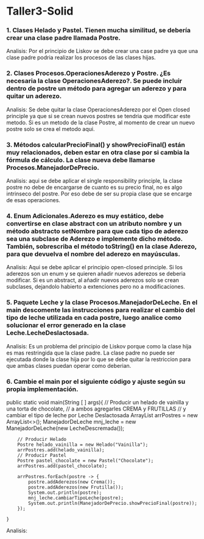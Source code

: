 # Taller3-Solid

### 1.	Clases Helado y Pastel. Tienen mucha similitud, se debería crear una clase padre llamada Postre.

Analisis: Por el principio de Liskov se debe crear una case padre ya que una clase padre podria 
realizar los procesos de las clases hijas.

### 2.	Clases Procesos.OperacionesAderezo y Postre. ¿Es necesaria la clase OperacionesAderezo?. Se puede incluir dentro de postre un método para agregar un aderezo y para quitar un aderezo.

Analisis: Se debe quitar la clase OperacionesAderezo por el Open closed principle ya que si se
crean nuevos postres se tendria que modificar este metodo. Si es un metodo de la clase 
Postre, al momento de crear un nuevo postre solo se crea el metodo aqui. 

### 3.	Métodos calcularPrecioFinal() y  showPrecioFinal() están muy relacionados, deben estar en otra clase por si cambia la fórmula de cálculo. La clase nueva debe llamarse Procesos.ManejadorDePrecio.

Analisis: aqui se debe aplicar el single responsibility principle, la clase postre no debe de
encargarse de cuanto es su precio final, no es algo intrinseco del postre. Por eso debe
de ser su propia clase que se encarge de esas operaciones.

### 4.	Enum Adicionales.Aderezo es muy estático, debe convertirse en clase abstract con un atributo nombre y un método abstracto setNombre para que cada tipo de aderezo sea una subclase de Aderezo e implemente dicho método. También, sobrescriba el método toString() en la clase Aderezo, para que devuelva el nombre del aderezo en mayúsculas.

Analisis: Aqui se debe aplicar el principio open-closed principle. Si los aderezos son un enum
y se quieren añadir nuevos aderezos se deberia modificar. Si es un abstract, al añadir
nuevos aderezos solo se crean subclases, dejandolo habierto a extenciones pero no 
a modificaciones.

### 5.	Paquete Leche y la clase Procesos.ManejadorDeLeche. En el main descomente las instrucciones para realizar el cambio del tipo de leche utilizada en cada postre, luego analice como solucionar el error generado en la clase Leche.LecheDeslactosada.

Analisis: Es un problema del principio de Liskov porque como la clase hija es mas restringida que la 
clase padre. La clase padre no puede ser ejecutada donde la clase hija por lo que 
se debe quitar la restriccion para que ambas clases puedan operar como deberian.

### 6.	Cambie el main por el siguiente código y ajuste según su propia implementación.

public static void main(String [ ] args){
        // Producir un helado de vainilla y una torta de chocolate, 
        // a ambos agregarles CREMA y FRUTILLAS
        // y cambiar el tipo de leche por Leche Deslactosada
        ArrayList<Postre> arrPostres = new ArrayList<>();
        ManejadorDeLeche mnj_leche = new ManejadorDeLeche(new LecheDescremada());
        
        // Producir Helado
        Postre helado_vainilla = new Helado("Vainilla");
        arrPostres.add(helado_vainilla);
        // Producir Pastel
        Postre pastel_chocolate = new Pastel("Chocolate");
        arrPostres.add(pastel_chocolate);
        
        arrPostres.forEach(postre -> {
            postre.addAderezos(new Crema());
            postre.addAderezos(new Frutilla());
            System.out.println(postre);
            mnj_leche.cambiarTipoLeche(postre);
            System.out.println(ManejadorDePrecio.showPrecioFinal(postre));
        });        
        
    }

Analisis: 